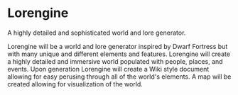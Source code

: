 # Lorengine
A highly detailed and sophisticated world and lore generator.

Lorengine will be a world and lore generator inspired by Dwarf Fortress but with many unique and different elements and features.
Lorengine will create a highly detailed and immersive world populated with people, places, and events.
Upon generation Lorengine will create a Wiki style document allowing for easy perusing through all of the world's elements.
A map will be created allowing for visualization of the world.
